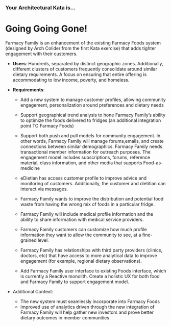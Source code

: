 ### Your Architectural Kata is...
# **Going Going Gone!**

Farmacy Family is an enhancement of the existing Farmacy Foods system (designed by Arch Colider from the first Kata exercise) that adds tighter engagement with their customers.

- **Users**: Hundreds, separated by distinct geographic zones. Additionally, different clusters of customers frequently consolidate around similar dietary requirements. A focus on ensuring that entire offering is accommodating to low income, poverty, and homeless.

- **Requirements**:
    * Add a new system to manage customer profiles, allowing community engagement, personalization around preferences and dietary needs

    * Support geographical trend analysis to hone Farmacy Family’s ability to optimize the foods delivered to fridges (an additional integration point TO Farmacy Foods)

    * Support both push and pull models for community engagement. In other words, Farmacy Family will manage forums,emails, and create connections between similar demographics. Farmacy Family needs transactional member information for outreach purposes. The engagement model includes subscriptions, forums, reference material, class information, and other media that supports Food-as-medicine

    * eDietian has access customer profile to improve advice and monitoring of customers. Additionally, the customer and dietitian can interact via messages.

    * Farmacy Family wants to improve the distribution and potential food waste from having the wrong mix of foods in a particular fridge.

    * Farmacy Family will include medical profile information and the ability to share information with medical service providers. 

    * Farmacy Family customers can customize how much profile information they want to allow the community to see, at a fine-grained level.

    * Farmacy Family has relationships with third party providers (clinics, doctors, etc) that have access to more analytical data to improve engagement (for example, regional dietary observations). 

    * Add Farmacy Family user interface to existing Foods interface, which is currently a Reactive monolith. Create a holistic UX for both food and Farmacy Family to support engagement model. 

- Additional Context:
    * The new system must seamlessly incorporate into Farmacy Foods
    * Improved use of analytics driven through the new integration of Farmacy Family will help gather new investors and prove better dietary outcomes in member communities

    
